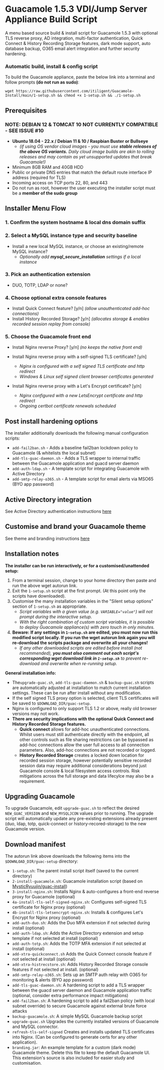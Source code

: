 # **Guacamole 1.5.3 VDI/Jump Server Appliance Build Script**

A menu based source build & install script for Guacamole 1.5.3 with optional TLS reverse proxy, AD integration, multi-factor authentication, Quick Connect & History Recording Storage features, dark mode support, auto database backup, O365 email alert integration and further security hardening.

### **Automatic build, install & config script**

To build the Guacamole appliance, paste the below link into a terminal and follow prompts **(do not run as sudo)**:

```
wget https://raw.githubusercontent.com/itiligent/Guacamole-Install/main/1-setup.sh && chmod +x 1-setup.sh && ./1-setup.sh
```

## **Prerequisites**
 ### NOTE: DEBIAN 12 & TOMCAT 10 NOT CURRENTLY COMPATIBLE - SEE ISSUE #10

- **Ubuntu 18.04 - 22.x / Debian 11 & 10 / Raspbian Buster or Bullseye**
  - *(if using OS vendor cloud images - you must use **stable releases of the above OS variants.**  Daily cloud image builds are akin to rolling releases and may contain as yet unsupported updates that break Guacamole!)*
- Minimum 8GB RAM and 40GB HDD
- Public or private DNS entries that match the default route interface IP address (required for TLS)
- Incoming access on TCP ports 22, 80, and 443
- Do not run as root, however the user executing the installer script must be a **member of the sudo group**

## **Installer Menu Flow**

### **1. Confirm the system hostname & local dns domain suffix**

### **2. Select a MySQL instance type and security baseline**

- Install a new local MySQL instance, or choose an existing/remote MySQL instance? 
  - *Optionally add **mysql_secure_installation** settings if a local instance*

### **3. Pick an authentication extension**

- DUO, TOTP, LDAP or none?  

### **4. Choose optional extra console features**
- Install Quick Connect feature? [y/n] *(allow unauthenticated add-hoc connections)*
- Install History Recorded Storage? [y/n] *(allocates storage & enables recorded session replay from console)*

### **5. Choose the Guacamole front end**

- Install Nginx reverse Proxy? [y/n] *(no keeps the native front end)*
   
- Install Nginx reverse proxy with a self-signed TLS certificate? [y/n]
  - *Nginx is configured with a self signed TLS certificate and http redirect*
  - *Windows & Linux self signed client browser certificates generated*

- Install Nginx reverse proxy with a Let's Encrypt certificate? [y/n] 
  - *Nginx configured with a new LetsEncrypt certificate and http redirect*
  - *Ongoing certbot certificate renewals scheduled* 

## **Post install hardening options**

The installer additionally downloads the following manual configuration scripts:
- `add-fail2ban.sh` - Adds a baseline fail2ban lockdown policy to Guacamole (& whitelists the local subnet)
- `add-tls-guac-daemon.sh` - Adds a TLS wrapper to internal traffic between the Guacamole application and guacd server daemon
- `add-auth-ldap.sh` - A template script for integrating Guacamole with Active Directory
- `add-smtp-relay-o365.sh` - A template script for email alerts via MSO65 (BYO app password)

## **Active Directory integration**

See Active Directory authentication instructions [here](https://github.com/itiligent/Guacamole-Install/blob/main/ACTIVE-DIRECTORY-HOW-TO.md)

## **Customise and brand your Guacamole theme**

See theme and branding instructions [here](https://github.com/itiligent/Guacamole-Install/tree/main/custom-theme-builder)


## **Installation notes**

**The installer can be run interactively, or for a customised/unattended setup:**
1. From a terminal session, change to your home directory then paste and run the above wget autorun link.
2. Exit the `1-setup.sh` script at the first prompt. (At this point only the scripts have downloaded).
3. Customise the many installation variables in the "Silent setup options" section of `1-setup.sh` as appropriate. 
    - *Script variables with a given value (e.g. `VARIABLE="value"`) will not prompt during the interactive setup.*
    - *With the right combination of custom script variables, it is possible to deploy Guacamole appliance(s) with zero touch in only minutes.*
4. **Beware: If any settings in `1-setup.sh` are edited, you must now run this modified script locally. If you run the wget autorun link again you will re-download the scripts package and overwrite all your changes!**
    - *If any other downloaded scripts are edited before install (not recommended), **you must also comment out each script's corresponding wget download link in `1-setup.sh`** to prevent re-download and overwrite when re-running setup.*

**General installation info:**
- The`upgrade-guac.sh`, `add-tls-guac-daemon.sh` & `backup-guac.sh` scripts are automatically adjusted at installation to match current installation settings. These can be run after install without any modification.
- If the self signed TLS proxy option is selected, client TLS certificates will be saved to `$DOWNLOAD_DIR/guac-setup`.
- Nginx is configured to only support TLS 1.2 or above, really old browser versions may not work.
- **There are security implications with the optional Quick Connect and History Recorded Storage features.**
   - **Quick connect** allows for add-hoc unauthenticated connections. Whilst users must still authenticate directly with the endpoint, all other controls such as file sharing restrictions can be bypassed as add-hoc connections allow the user full access to all connection parameters. Also, add-hoc connections are not recorded or logged. 
   - **History Recorded Storage** creates a locked down location for recorded session storage, however potentially sensitive recorded session data may require additional considerations beyond just Guacamole console & local filesystem access controls. Risk mitigations across the full storage and data lifecylce may also be a requirement.

## **Upgrading Guacamole**
To upgrade Guacamole, edit `upgrade-guac.sh` to reflect the desired `NEW_GUAC_VERSION` and `NEW_MYSQLJCON` values prior to running. The upgrade script will automatically update any pre-existing extensions already present (duo, ldap, totp, quick-connect or history-recored-storage) to the new Guacamole version.

## **Download manifest**

The autorun link above downloads the following items into the `$DOWNLOAD_DIR/guac-setup` directory:

- `1-setup.sh`: The parent install script itself (saved to the current directory)
- `2-install-guacamole.sh`: Guacamole installation script (based on [MysticRyuujin/guac-install](https://github.com/MysticRyuujin/guac-install))
- `3-install-nginx.sh`: Installs Nginx & auto-configures a front-end reverse proxy for Guacamole (optional)
- `4a-install-tls-self-signed-nginx.sh`: Configures self-signed TLS certificate for Nginx proxy (optional)
- `4b-install-tls-letsencrypt-nginx.sh`: Installs & configures Let's Encrypt for Nginx proxy (optional)
- `add-auth-duo.sh`: Adds the Duo MFA extension if not selected during install (optional)
- `add-auth-ldap.sh`: Adds the Active Directory extension and setup template if not selected at install (optional)
- `add-auth-totp.sh`: Adds the TOTP MFA extension if not selected at install (optional)
- `add-xtra-quickconnect.sh` Adds the Quick Connect console feature if not selected at install (optional)
- `add-xtra-histrecstore.sh`: Adds History Recorded Storage console features if not selected at install. (optional)
- `add-smtp-relay-o365.sh`: Sets up an SMTP auth relay with O365 for monitoring & alerts (BYO app password)
- `add-tls-guac-daemon.sh`: A hardening script to add a TLS wrapper between the guacd server daemon and Guacamole application traffic (optional, consider extra performance impact mitigations)
- `add-fail2ban.sh`: A hardening script to add a fail2ban policy (with local subnet override) to secure Guacamole against external brute force attacks
- `backup-guacamole.sh`: A simple MySQL Guacamole backup script
- `upgrade-guac.sh` Upgrades the currently installed versions of Guacamole and MySQL connector.
- `refresh-tls-self-signed` Creates and installs updated TLS certificates into Nginx. (Can be configured to generate certs for any other application).
- `branding.jar`: An example template for a custom (dark mode) Guacamole theme. Delete this file to keep the default Guacamole UI. This extension's source is also included for easier study and customisation.
